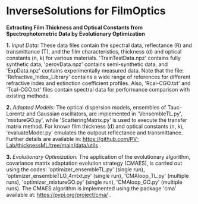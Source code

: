 # InverseSolutions for FilmOptics
**Extracting Film Thickness and Optical Constants from Spectrophotometric Data by Evolutionary Optimization**


**1.** _Input Data:_ These data files contain the spectral data, reflectance (R) and transmittance (T), and the film characteristics, thickness (d) and optical constants (n, k) for various materials. 'TrainTestData.npz' contains fully synthetic data, 'perovData.npz' contains semi-synthetic data, and 'ExpData.npz' contains experimentally measured data. Note that the file: 'Refractive_Index_Library' contains a wide range of references for different refractive index and extinction coefficient profiles. Also, 'Rcal-CGO.txt' and 'Tcal-CGO.txt' files contain spectral data for performance comparison with existing methods.   

**2.** _Adopted Models:_ The optical dispersion models, ensembles of Tauc-Lorentz and Gaussian oscillators, are implemented in 'VensembleTL.py', 'mixtureGO.py', while 'ScatteringMatrix.py' is used to execute the transfer matrix method. For known film thickness (d) and optical constants (n, k), 'evaluateModel.py' emulates the outpout reflectance and transmittance. Further details are available in: https://github.com/PV-Lab/thicknessML/tree/main/data/utils . 

**3.** _Evolutionary Optimization:_ The application of the evolutionary algorithm, covariance matrix adaptation evolution strategy (CMAES), is carried out using the codes: 'optimizer_ensembleTL.py' (single run), 'optimizer_ensembleTLO_4mtxt.py' (single run), 'CMAloop_TL.py' (multiple runs), 'optimizer_mixtureGO.py' (single run), 'CMAloop_GO.py' (multiple runs). The CMAES algorithm is implemented using the package 'cma' available at: https://pypi.org/project/cma/ .  
